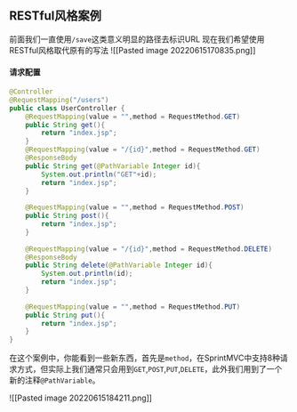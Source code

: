 ## RESTful风格案例
前面我们一直使用`/save`这类意义明显的路径去标识URL
现在我们希望使用RESTful风格取代原有的写法
![[Pasted image 20220615170835.png]]
#### 请求配置
```java
@Controller  
@RequestMapping("/users")  
public class UserController {  
    @RequestMapping(value = "",method = RequestMethod.GET)  
    public String get(){  
        return "index.jsp";  
    }  
    @RequestMapping(value = "/{id}",method = RequestMethod.GET)
    @ResponseBody  
    public String get(@PathVariable Integer id){  
        System.out.println("GET"+id);  
        return "index.jsp";  
    }  
  
    @RequestMapping(value = "",method = RequestMethod.POST)  
    public String post(){  
        return "index.jsp";  
    }  
  
    @RequestMapping(value = "/{id}",method = RequestMethod.DELETE)  
    @ResponseBody  
    public String delete(@PathVariable Integer id){  
        System.out.println(id);  
        return "index.jsp";  
    }  
  
    @RequestMapping(value = "",method = RequestMethod.PUT)  
    public String put(){  
        return "index.jsp";  
    }  
}
```
在这个案例中，你能看到一些新东西，首先是`method`，在SprintMVC中支持8种请求方式，但实际上我们通常只会用到`GET`,`POST`,`PUT`,`DELETE`，此外我们用到了一个新的注释`@PathVariable`。

![[Pasted image 20220615184211.png]]